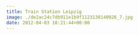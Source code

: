 ```yaml
---
title: Train Station Leipzig
image: ./de2ac24c7db911e1b9f1123138140926_7.jpg
date: 2012-04-03 18:21:44+00:00
---
```

